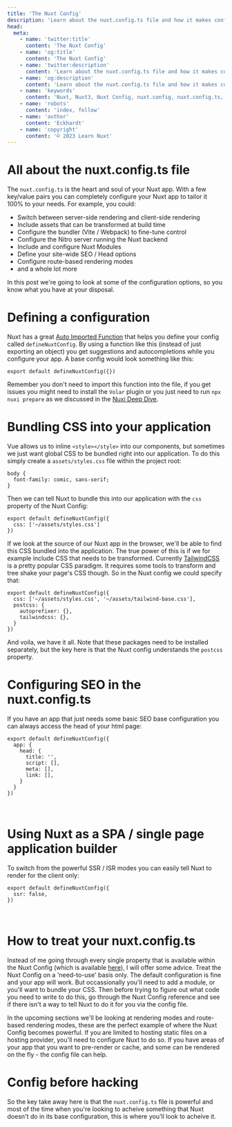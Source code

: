 ```yaml
---
title: 'The Nuxt Config'
description: 'Learn about the nuxt.config.ts file and how it makes configuring your Nuxt app a breeze 💨'
head:
  meta:
    - name: 'twitter:title'
      content: 'The Nuxt Config'
    - name: 'og:title'
      content: 'The Nuxt Config'
    - name: 'twitter:description'
      content: 'Learn about the nuxt.config.ts file and how it makes configuring your Nuxt app a breeze 💨'
    - name: 'og:description'
      content: 'Learn about the nuxt.config.ts file and how it makes configuring your Nuxt app a breeze 💨'
    - name: 'keywords'
      content: 'Nuxt, Nuxt3, Nuxt Config, nuxt.config, nuxt.config.ts, Configuring a Nuxt app'
    - name: 'robots'
      content: 'index, follow'
    - name: 'author'
      content: 'Eckhardt'
    - name: 'copyright'
      content: '© 2023 Learn Nuxt'
---
```


# All about the <span class="text-colorful">nuxt.config.ts</span> file

The `nuxt.config.ts` is the heart and soul of your Nuxt app. With a few key/value pairs you can completely configure your Nuxt app to tailor it 100% to your needs. For example, you could:

- Switch between server-side rendering and client-side rendering
- Include assets that can be transformed at build time
- Configure the bundler (Vite / Webpack) to fine-tune control
- Configure the Nitro server running the Nuxt backend
- Include and configure Nuxt Modules
- Define your site-wide SEO / Head options
- Configure route-based rendering modes
- and a whole lot more

In this post we're going to look at some of the configuration options, so you know what you have at your disposal.

# Defining a configuration

Nuxt has a great [Auto Imported Function](/free/introduction/nuxt-auto-imports) that helps you define your config called `defineNuxtConfig`. By using a function like this (instead of just exporting an object) you get suggestions and autocompletions while you configure your app. A base config would look something like this:

```typescript{}[nuxt.config.ts]
export default defineNuxtConfig({})
```

Remember you don't need to import this function into the file, if you get issues you might need to install the `Volar` plugin or you just need to run `npx nuxi prepare` as we discussed in the [Nuxi Deep Dive](/free/introduction/nuxi-command-deep-dive).

# Bundling CSS into your application

Vue allows us to inline `<style></style>` into our components, but sometimes we just want global CSS to be bundled right into our application. To do this simply create a `assets/styles.css` file within the project root:

```css{}[/assets/styles.css]
body {
  font-family: comic, sans-serif;
}
```

Then we can tell Nuxt to bundle this into our application with the `css` property of the Nuxt Config:

```typescript{}[nuxt.config.ts]
export default defineNuxtConfig({
  css: ['~/assets/styles.css']
})
```

If we look at the source of our Nuxt app in the browser, we'll be able to find this CSS bundled into the application. The true power of this is if we for example include CSS that needs to be transformed. Currently [TailwindCSS](https://tailwindcss.com) is a pretty popular CSS paradigm. It requires some tools to transform and tree shake your page's CSS though. So in the Nuxt config we could specify that:

```typescript{}[nuxt.config.ts]
export default defineNuxtConfig({
  css: ['~/assets/styles.css', '~/assets/tailwind-base.css'],
  postcss: {
    autoprefixer: {},
    tailwindcss: {},
  }
})
```

And voila, we have it all. Note that these packages need to be installed separately, but the key here is that the Nuxt config understands the `postcss` property.

# Configuring SEO in the nuxt.config.ts

If you have an app that just needs some basic SEO base configuration you can always access the head of your html page:

```typescript{}[nuxt.config.ts]
export default defineNuxtConfig({
  app: {
    head: {
      title: '',
      script: [],
      meta: [],
      link: [],
    }
  }
})
```
<br>

# Using Nuxt as a SPA / single page application builder

To switch from the powerful SSR / ISR modes you can easily tell Nuxt to render for the client only:

```typescript{}[nuxt.config.ts]
export default defineNuxtConfig({
  ssr: false,
})
```
<br>

# How to treat your nuxt.config.ts

Instead of me going through every single property that is available within the Nuxt Config (which is available [here](https://nuxt.com/docs/api/configuration/nuxt-config)), I will offer some advice. Treat the Nuxt Config on a 'need-to-use' basis only. The default configuration is fine and your app will work. But occassionally you'll need to add a module, or you'll want to bundle your CSS. Then before trying to figure out what code you need to write to do this, go through the Nuxt Config reference and see if there isn't a way to tell Nuxt to do it for you via the config file.

In the upcoming sections we'll be looking at rendering modes and route-based rendering modes, these are the perfect example of where the Nuxt Config becomes powerful. If you are limited to hosting static files on a hosting provider, you'll need to configure Nuxt to do so. If you have areas of your app that you want to pre-render or cache, and some can be rendered on the fly - the config file can help.

# Config before hacking

So the key take away here is that the `nuxt.config.ts` file is powerful and most of the time when you're looking to acheive something that Nuxt doesn't do in its base configuration, this is where you'll look to acheive it.